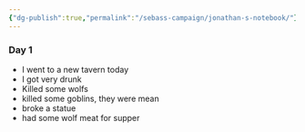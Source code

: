 ```yaml
---
{"dg-publish":true,"permalink":"/sebass-campaign/jonathan-s-notebook/"}
---
```


### Day 1
- I went to a new tavern today
- I got very drunk
- Killed some wolfs
- killed some goblins, they were mean
- broke a statue
- had some wolf meat for supper

